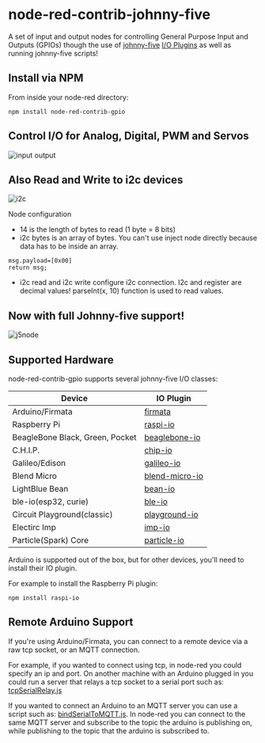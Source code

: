 node-red-contrib-johnny-five
========================

A set of input and output nodes for controlling General Purpose Input and Outputs (GPIOs) though the use of [johnny-five](https://github.com/rwaldron/johnny-five) [I/O Plugins](https://github.com/rwaldron/johnny-five/wiki/IO-Plugins) as well as running johnny-five scripts!

## Install via NPM

From inside your node-red directory:
```
npm install node-red-contrib-gpio
```

## Control I/O for Analog, Digital, PWM and Servos

![input output](in_out.png)

## Also Read and Write to i2c devices
![i2c](i2c.png)

Node configuration
* 14 is the length of bytes to read (1 byte = 8 bits)
* i2c bytes is an array of bytes. You can't use inject node directly because data has to be inside an array.
```
msg.payload=[0x00]
return msg;
```
* i2c read and i2c write configure i2c connection. I2c and register are decimal values! parseInt(x, 10) function is used to read values.

## Now with full Johnny-five support!

![j5node](j5node.png)

## Supported Hardware

node-red-contrib-gpio supports several johnny-five I/O classes:

| Device | IO Plugin |
|----------|-------------|
|Arduino/Firmata|[firmata](https://github.com/jgautier/firmata)|
|Raspberry Pi|[raspi-io](https://github.com/bryan-m-hughes/raspi-io)|
|BeagleBone Black, Green, Pocket|[beaglebone-io](https://github.com/julianduque/beaglebone-io)|
|C.H.I.P.|[chip-io](https://github.com/sandeepmistry/node-chip-io)|
|Galileo/Edison|[galileo-io](https://github.com/rwaldron/galileo-io/)|
|Blend Micro|[blend-micro-io](https://github.com/noopkat/blend-micro-io)|
|LightBlue Bean|[bean-io](https://github.com/monteslu/bean-io/)|
|ble-io(esp32, curie)|[ble-io](https://github.com/monteslu/ble-io/)|
|Circuit Playground(classic)|[playground-io](https://github.com/rwaldron/playground-io)|
|Electirc Imp|[imp-io](https://github.com/rwaldron/imp-io/)|
|Particle(Spark) Core|[particle-io](https://github.com/rwaldron/particle-io/)|


Arduino is supported out of the box, but for other devices, you'll need to install their IO plugin.

For example to install the Raspberry Pi plugin:

```
npm install raspi-io
```


## Remote Arduino Support

If you're using Arduino/Firmata, you can connect to a remote device via a raw tcp socket, or an MQTT connection.

For example, if you wanted to connect using tcp, in node-red you could specify an ip and port.  On another machine with an Arduino plugged in you could run a server that relays a tcp socket to a serial port such as: [tcpSerialRelay.js](https://gist.github.com/monteslu/b5ad4c46c9b6b78f7aea)

If you wanted to connect an Arduino to an MQTT server you can use a script such as: [bindSerialToMQTT.js](https://gist.github.com/monteslu/64372bcdff6f56458ec6).  In node-red you can connect to the same MQTT server and subscribe to the topic the arduino is publishing on, while publishing to the topic that the arduino is subscribed to.
